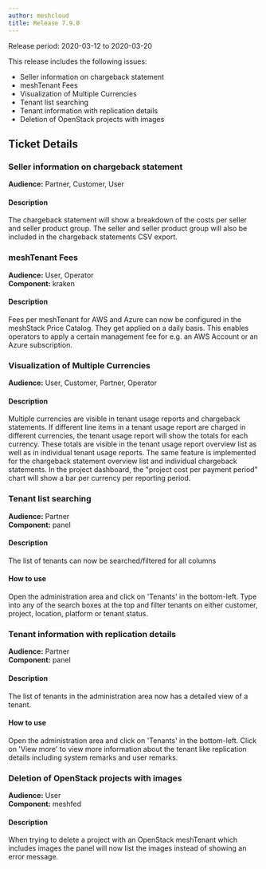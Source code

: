 ```yaml
---
author: meshcloud
title: Release 7.9.0
---
```


Release period: 2020-03-12 to 2020-03-20

This release includes the following issues:
* Seller information on chargeback statement
* meshTenant Fees
* Visualization of Multiple Currencies
* Tenant list searching
* Tenant information with replication details
* Deletion of OpenStack projects with images
<!--truncate-->

## Ticket Details
### Seller information on chargeback statement
**Audience:** Partner, Customer, User<br>

#### Description
The chargeback statement will show a breakdown of the costs per seller and seller product group.
The seller and seller product group will also be included in the chargeback statements CSV export.

### meshTenant Fees
**Audience:** User, Operator<br>**Component:** kraken


#### Description
Fees per meshTenant for AWS and Azure can now be configured in the meshStack Price Catalog. They get applied on a
daily basis. This enables operators to apply a certain management fee for e.g. an AWS Account or an Azure subscription.

### Visualization of Multiple Currencies
**Audience:** User, Customer, Partner, Operator<br>

#### Description
Multiple currencies are visible in tenant usage reports and chargeback statements. If different line items in a tenant usage report are charged in different currencies, the tenant usage report will show the totals for each currency. These totals are visible in the tenant usage report overview list as well as in individual tenant usage reports. The same feature is implemented for the chargeback statement overview list and individual chargeback statements. In the project dashboard, the "project cost per payment period" chart will show a bar per currency per reporting period.

### Tenant list searching
**Audience:** Partner<br>**Component:** panel


#### Description
The list of tenants can now be searched/filtered for all columns

#### How to use
Open the administration area and click on 'Tenants' in the bottom-left. Type into any of the search boxes at the top
and filter tenants on either customer, project, location, platform or tenant status.

### Tenant information with replication details
**Audience:** Partner<br>**Component:** panel


#### Description
The list of tenants in the administration area now has a detailed view of a tenant.

#### How to use
Open the administration area and click on 'Tenants' in the bottom-left. Click on 'View more' to view
more information about the tenant like replication details including system remarks and user remarks.

### Deletion of OpenStack projects with images
**Audience:** User<br>**Component:** meshfed


#### Description
When trying to delete a project with an OpenStack meshTenant which includes images the panel will now list the images instead of showing an error message.

